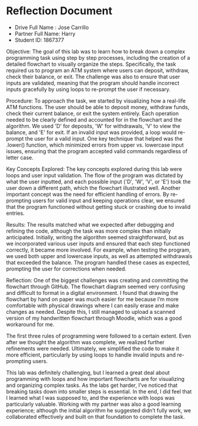 # Reflection Document

* Drive Full Name  : Jose Carrillo 
* Partner Full Name: Harry
* Student ID: 1867377

Objective:
The goal of this lab was to learn how to break down a complex programming task using step by step processes, including the creation of a detailed flowchart to visually organize the steps. Specifically, the task required us to program an ATM system where users can deposit, withdraw, check their balance, or exit. The challenge was also to ensure that user inputs are validated, meaning that the program should handle incorrect inputs gracefully by using loops to re-prompt the user if necessary.

Procedure:
To approach the task, we started by visualizing how a real-life ATM functions. The user should be able to deposit money, withdraw funds, check their current balance, or exit the system entirely. Each operation needed to be clearly defined and accounted for in the flowchart and the algorithm. We used 'D' for deposits, 'W' for withdrawals, 'V' to view the balance, and 'E' for exit. If an invalid input was provided, a loop would re-prompt the user for a valid input. One key technique that helped was the .lower() function, which minimized errors from upper vs. lowercase input issues, ensuring that the program accepted valid commands regardless of letter case.

Key Concepts Explored:
The key concepts explored during this lab were loops and user input validation. The flow of the program was dictated by what the user inputted, and each possible input ('D', 'W', 'V', or 'E') took the user down a different path, which the flowchart illustrated well. Another important concept was the need for efficient handling of errors. By re-prompting users for valid input and keeping operations clear, we ensured that the program functioned without getting stuck or crashing due to invalid entries.

Results:
The results matched what we expected after debugging and refining the code, although the task was more complex than initially anticipated. Initially, writing the algorithm seemed straightforward, but as we incorporated various user inputs and ensured that each step functioned correctly, it became more involved. For example, when testing the program, we used both upper and lowercase inputs, as well as attempted withdrawals that exceeded the balance. The program handled these cases as expected, prompting the user for corrections when needed.

Reflection:
One of the biggest challenges was creating and committing the flowchart through GitHub. The flowchart diagram seemed very confusing and difficult to format in a digital environment. I found that drawing the flowchart by hand on paper was much easier for me because I’m more comfortable with physical drawings where I can easily erase and make changes as needed. Despite this, I still managed to upload a scanned version of my handwritten flowchart through Moodle, which was a good workaround for me.

The first three rules of programming were followed to a certain extent. Even after we thought the algorithm was complete, we realized further refinements were needed. Ultimately, we simplified the code to make it more efficient, particularly by using loops to handle invalid inputs and re-prompting users.

This lab was definitely challenging, but I learned a great deal about programming with loops and how important flowcharts are for visualizing and organizing complex tasks. As the labs get harder, I’ve noticed that breaking tasks down into smaller steps is essential. In the end, I did feel that I learned what I was supposed to, and the experience with loops was particularly valuable. Working with my partner was also a good learning experience; although the initial algorithm he suggested didn’t fully work, we collaborated effectively and built on that foundation to complete the task.


